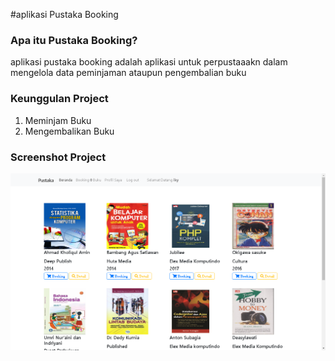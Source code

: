 #aplikasi Pustaka Booking

### Apa itu Pustaka Booking?

aplikasi pustaka booking adalah aplikasi untuk perpustaaakn dalam mengelola data peminjaman ataupun pengembalian buku

### Keunggulan Project

1. Meminjam Buku
2. Mengembalikan Buku

### Screenshot Project
![menu-user](/assets/img/screenshot/menu-user.png)